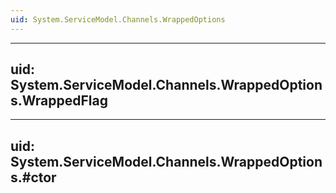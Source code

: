 ```yaml
---
uid: System.ServiceModel.Channels.WrappedOptions
---
```


---
uid: System.ServiceModel.Channels.WrappedOptions.WrappedFlag
---

---
uid: System.ServiceModel.Channels.WrappedOptions.#ctor
---
